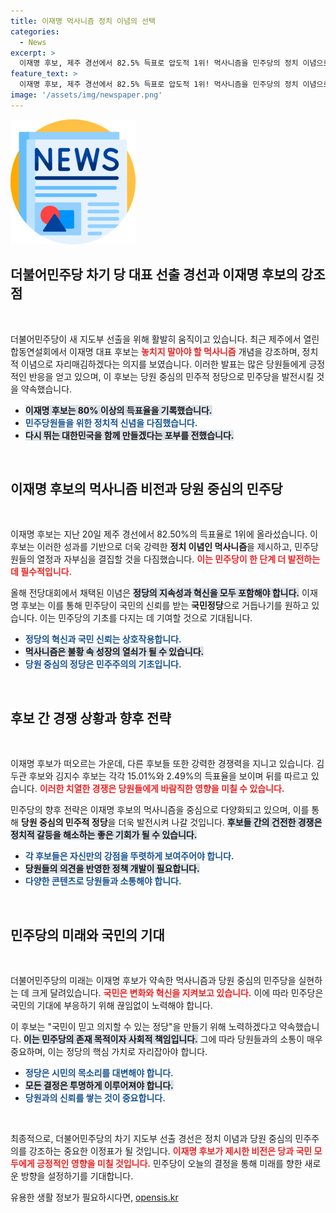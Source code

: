 ```yaml
---
title: 이재명 먹사니즘 정치 이념의 선택
categories:
  - News
excerpt: >
  이재명 후보, 제주 경선에서 82.5% 득표로 압도적 1위! 먹사니즘을 민주당의 정치 이념으로 삼겠다는 강력한 약속과 함께, 국민 곁에 서겠다고 선언하며 당원의 열정을 모아 새로운 민주당을 만들겠다고 강조했다.
feature_text: >
  이재명 후보, 제주 경선에서 82.5% 득표로 압도적 1위! 먹사니즘을 민주당의 정치 이념으로 삼겠다는 강력한 약속과 함께, 국민 곁에 서겠다고 선언하며 당원의 열정을 모아 새로운 민주당을 만들겠다고 강조했다.
image: '/assets/img/newspaper.png'
---
```


<p><img src="/assets/img/newspaper.png" alt="kimp 속보" /></p>

<h2 data-ke-size="size26">더불어민주당 차기 당 대표 선출 경선과 이재명 후보의 강조점</h2>

<p data-ke-size="size16">&nbsp;</p>

<p>더불어민주당이 새 지도부 선출을 위해 활발히 움직이고 있습니다. 최근 제주에서 열린 합동연설회에서 이재명 대표 후보는 <b><span style="color: #ee2323;">놓치지 말아야 할 먹사니즘</span></b> 개념을 강조하며, 정치적 이념으로 자리매김하겠다는 의지를 보였습니다. 이러한 발표는 많은 당원들에게 긍정적인 반응을 얻고 있으며, 이 후보는 당원 중심의 민주적 정당으로 민주당을 발전시킬 것을 약속했습니다. </p>

<ul>
    <li><b><span style="background-color: #21538527;">이재명 후보는 80% 이상의 득표율을 기록했습니다.</span></b></li>
    <li><b><span style="color: #1a5490;">민주당원들을 위한 정치적 신념을 다짐했습니다.</span></b></li>
    <li><b><span style="background-color: #21538527;">다시 뛰는 대한민국을 함께 만들겠다는 포부를 전했습니다.</span></b></li>
</ul>

<p data-ke-size="size16">&nbsp;</p>

<h2 data-ke-size="size26">이재명 후보의 먹사니즘 비전과 당원 중심의 민주당</h2>

<p data-ke-size="size16">&nbsp;</p>

<p>이재명 후보는 지난 20일 제주 경선에서 82.50%의 득표율로 1위에 올라섰습니다. 이 후보는 이러한 성과를 기반으로 더욱 강력한 <b>정치 이념인 먹사니즘</b>을 제시하고, 민주당원들의 열정과 자부심을 결집할 것을 다짐했습니다. <b><span style="color: #ee2323;">이는 민주당이 한 단계 더 발전하는 데 필수적입니다.</span></b></p>

<p>올해 전당대회에서 채택된 이념은 <b><span style="background-color: #21538527;">정당의 지속성과 혁신을 모두 포함해야 합니다.</span></b> 이재명 후보는 이를 통해 민주당이 국민의 신뢰를 받는 <b>국민정당</b>으로 거듭나기를 원하고 있습니다. 이는 민주당의 기초를 다지는 데 기여할 것으로 기대됩니다.</p>

<ul>
    <li><b><span style="color: #1a5490;">정당의 혁신과 국민 신뢰는 상호작용합니다.</span></b></li>
    <li><b><span style="background-color: #21538527;">먹사니즘은 불황 속 성장의 열쇠가 될 수 있습니다.</span></b></li>
    <li><b><span style="color: #1a5490;">당원 중심의 정당은 민주주의의 기초입니다.</span></b></li>
</ul>

<p data-ke-size="size16">&nbsp;</p>

<h2 data-ke-size="size26">후보 간 경쟁 상황과 향후 전략</h2>

<p data-ke-size="size16">&nbsp;</p>

<p>이재명 후보가 떠오르는 가운데, 다른 후보들 또한 강력한 경쟁력을 지니고 있습니다. 김두관 후보와 김지수 후보는 각각 15.01%와 2.49%의 득표율을 보이며 뒤를 따르고 있습니다. <b><span style="color: #ee2323;">이러한 치열한 경쟁은 당원들에게 바람직한 영향을 미칠 수 있습니다.</span></b></p>

<p>민주당의 향후 전략은 이재명 후보의 먹사니즘을 중심으로 다양화되고 있으며, 이를 통해 <b>당원 중심의 민주적 정당</b>을 더욱 발전시켜 나갈 것입니다. <b><span style="background-color: #21538527;">후보들 간의 건전한 경쟁은 정치적 갈등을 해소하는 좋은 기회가 될 수 있습니다.</span></b></p>

<ul>
    <li><b><span style="color: #1a5490;">각 후보들은 자신만의 강점을 뚜렷하게 보여주어야 합니다.</span></b></li>
    <li><b><span style="background-color: #21538527;">당원들의 의견을 반영한 정책 개발이 필요합니다.</span></b></li>
    <li><b><span style="color: #1a5490;">다양한 콘텐츠로 당원들과 소통해야 합니다.</span></b></li>
</ul>

<p data-ke-size="size16">&nbsp;</p>

<h2 data-ke-size="size26">민주당의 미래와 국민의 기대</h2>

<p data-ke-size="size16">&nbsp;</p>

<p>더불어민주당의 미래는 이재명 후보가 약속한 먹사니즘과 당원 중심의 민주당을 실현하는 데 크게 달려있습니다. <b><span style="color: #ee2323;">국민은 변화와 혁신을 지켜보고 있습니다.</span></b> 이에 따라 민주당은 국민의 기대에 부응하기 위해 끊임없이 노력해야 합니다. </p>

<p>이 후보는 "국민이 믿고 의지할 수 있는 정당"을 만들기 위해 노력하겠다고 약속했습니다. <b><span style="background-color: #21538527;">이는 민주당의 존재 목적이자 사회적 책임입니다.</span></b> 그에 따라 당원들과의 소통이 매우 중요하며, 이는 정당의 핵심 가치로 자리잡아야 합니다.</p>

<ul>
    <li><b><span style="color: #1a5490;">정당은 시민의 목소리를 대변해야 합니다.</span></b></li>
    <li><b><span style="background-color: #21538527;">모든 결정은 투명하게 이루어져야 합니다.</span></b></li>
    <li><b><span style="color: #1a5490;">당원과의 신뢰를 쌓는 것이 중요합니다.</span></b></li>
</ul>

<p data-ke-size="size16">&nbsp;</p>

<p>최종적으로, 더불어민주당의 차기 지도부 선출 경선은 정치 이념과 당원 중심의 민주주의를 강조하는 중요한 이정표가 될 것입니다. <b><span style="color: #ee2323;">이재명 후보가 제시한 비전은 당과 국민 모두에게 긍정적인 영향을 미칠 것입니다.</span></b> 민주당이 오늘의 결정을 통해 미래를 향한 새로운 방향을 설정하기를 기대합니다.</p>
유용한 생활 정보가 필요하시다면, <a href="https://opensis.kr" rel="dofollow">opensis.kr</a>


